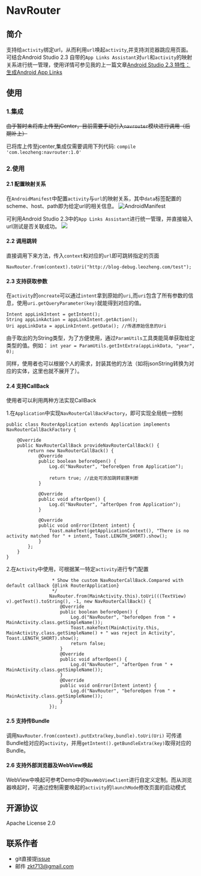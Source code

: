 # NavRouter

## 简介
支持给`activity`绑定url，从而利用`url`唤起`activity`,并支持浏览器跳应用页面。可结合Android Studio 2.3 自带的`App Links Assistant`对`url`和`activity`的映射关系进行统一管理，使用详情可参见我的上一篇文章[Android Studio 2.3 特性：生成Android App Links](http://blog.leomobile.top/2017/03/20/Android%20Studio%202.3%20%E7%89%B9%E6%80%A7%EF%BC%9A%E7%94%9F%E6%88%90Android%20App%20Links/)

## 使用
### 1.集成
~~由于暂时未将库上传至jCenter，目前需要手动引入`navrouter`模块进行调用（后期补上）~~

已将库上传至jcenter,集成仅需要调用下列代码:
`compile 'com.leozheng:navrouter:1.0'`
### 2.使用
#### 2.1 配置映射关系
在`AndroidManifest`中配置`activity`与`url`的映射关系，其中`data`标签配置的scheme、host、path即为给定url的相关信息。
![AndroidManifest](http://upload-images.jianshu.io/upload_images/1894569-9c45a76ffb1e63c8.png?imageMogr2/auto-orient/strip%7CimageView2/2/w/1240)

可利用Android Studio 2.3中的`App Links Assistant`进行统一管理，并直接输入url测试是否关联成功。
![](http://upload-images.jianshu.io/upload_images/1894569-8a85a544c4f72d42.png?imageMogr2/auto-orient/strip%7CimageView2/2/w/1240)

#### 2.2 调用跳转
直接调用下来方法，传入`context`和对应的`url`即可跳转指定的页面

```
NavRouter.from(context).toUri("http://blog-debug.leozheng.com/test");
```
#### 2.3 支持获取参数
在`activity`的`oncreate`可以通过`intent`拿到原始的`uri`,而`uri`包含了所有参数的信息，使用`uri.getQueryParameter(key)`就能得到对应的值。

```
Intent appLinkIntent = getIntent();
String appLinkAction = appLinkIntent.getAction();
Uri appLinkData = appLinkIntent.getData(); //传递原始信息的Uri
```
由于取出的为String类型，为了方便使用，通过`ParamUtils`工具类能简单获取给定类型的值。例如：
```int year = ParamUtils.getIntExtra(appLinkData, "year", 0);```

同样，使用者也可以根据个人的需求，封装其他的方法（如将jsonString转换为对应的实体，这里也就不展开了）。
#### 2.4 支持CallBack
使用者可以利用两种方法实现CallBack

1.在`Application`中实现`NavRouterCallBackFactory`，即可实现全局统一控制

```
public class RouterApplication extends Application implements NavRouterCallBackFactory {

    @Override
    public NavRouterCallBack provideNavRouterCallBack() {
        return new NavRouterCallBack() {
            @Override
            public boolean beforeOpen() {
                Log.d("NavRouter", "beforeOpen from Application");

                return true; //此处可添加跳转前置判断
            }

            @Override
            public void afterOpen() {
                Log.d("NavRouter", "afterOpen from Application");
            }

            @Override
            public void onError(Intent intent) {
                Toast.makeText(getApplicationContext(), "There is no activity matched for " + intent, Toast.LENGTH_SHORT).show();
            }
        };
    }
}
```

2.在`Activity`中使用，可根据某一特定`activity`进行专门配置

```          /**
                 * Show the custom NavRouterCallBack.Compared with default callback {@link RouterApplication}
                 */
                NavRouter.from(MainActivity.this).toUri(((TextView) v).getText().toString(), -1, new NavRouterCallBack() {
                    @Override
                    public boolean beforeOpen() {
                        Log.d("NavRouter", "beforeOpen from " + MainActivity.class.getSimpleName());
                        Toast.makeText(MainActivity.this, MainActivity.class.getSimpleName() + " was reject in Activity", Toast.LENGTH_SHORT).show();
                        return false;
                    }
                    @Override
                    public void afterOpen() {
                        Log.d("NavRouter", "afterOpen from " + MainActivity.class.getSimpleName());
                    }
                    @Override
                    public void onError(Intent intent) {
                        Log.d("NavRouter", "beforeOpen from " + MainActivity.class.getSimpleName());
                    }
                });
```

#### 2.5 支持传Bundle
调用`NavRouter.from(context).putExtra(key,bundle).toUri(Uri)` 可传递Bundle给对应的`activity`，并用`getIntent().getBundleExtra(key)`取得对应的Bundle。

#### 2.6 支持外部浏览器及WebView唤起
WebView中唤起可参考Demo中的`NavWebViewClient`进行自定义定制。而从浏览器唤起时，可通过控制需要唤起的`activity`的`launchMode`修改页面的启动模式



## 开源协议
Apache License 2.0

## 联系作者
- git直接提[issue](https://github.com/zktufo/NavRouter)
- 邮件 zkt713@gmail.com


